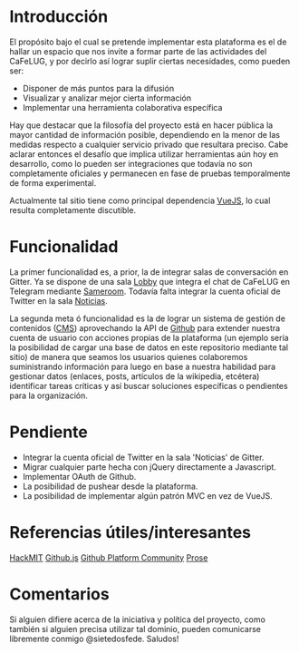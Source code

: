 # Introducción
El propósito bajo el cual se pretende implementar esta plataforma es el de hallar un espacio que nos invite a formar parte de las actividades del CaFeLUG, y por decirlo así lograr suplir ciertas necesidades, como pueden ser:

* Disponer de más puntos para la difusión
* Visualizar y analizar mejor cierta información
* Implementar una herramienta colaborativa específica

Hay que destacar que la filosofía del proyecto está en hacer pública la mayor cantidad de información posible, dependiendo en la menor de las medidas respecto a cualquier servicio privado que resultara preciso. Cabe aclarar entonces el desafío que implica utilizar herramientas aún hoy en desarrollo, como lo pueden ser integraciones que todavía no son completamente oficiales y permanecen en fase de pruebas temporalmente de forma experimental.

Actualmente tal sitio tiene como principal dependencia [VueJS](https://vuejs.org/), lo cual resulta completamente discutible.

# Funcionalidad
La primer funcionalidad es, a prior, la de integrar salas de conversación en Gitter. Ya se dispone de una sala [Lobby](https://gitter.im/cafelug/Lobby/) que integra el chat de CaFeLUG en Telegram mediante [Sameroom](https://sameroom.io). Todavía falta integrar la cuenta oficial de Twitter en la sala [Noticias](https://gitter.im/cafelug/Noticias).

La segunda meta ó funcionalidad es la de lograr un sistema de gestión de contenidos ([CMS](https://es.wikipedia.org/wiki/Sistema_de_gesti%C3%B3n_de_contenidos)) aprovechando la API de [Github](https://developer.github.com/v3/) para extender nuestra cuenta de usuario con acciones propias de la plataforma (un ejemplo sería la posibilidad de cargar una base de datos en este repositorio mediante tal sitio) de manera que seamos los usuarios quienes colaboremos suministrando información para luego en base a nuestra habilidad para gestionar datos (enlaces, posts, artículos de la wikipedia, etcétera) identificar tareas críticas y así buscar soluciones específicas o pendientes para la organización.

# Pendiente
- Integrar la cuenta oficial de Twitter en la sala 'Noticias' de Gitter.
- Migrar cualquier parte hecha con jQuery directamente a Javascript.
- Implementar OAuth de Github.
- La posibilidad de pushear desde la plataforma.
- La posibilidad de implementar algún patrón MVC en vez de VueJS.

# Referencias útiles/interesantes
[HackMIT](https://github.com/HackMIT)
[Github.js](https://github.com/github-tools/github)
[Github Platform Community](https://platform.github.community/)
[Prose](https://github.com/prose)

# Comentarios
Si alguien difiere acerca de la iniciativa y política del proyecto, como también si alguien precisa utilizar tal dominio, pueden comunicarse libremente conmigo @sietedosfede. Saludos!
